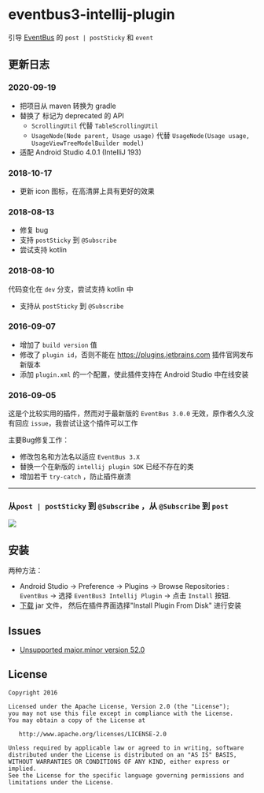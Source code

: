 # eventbus3-intellij-plugin

引导 [EventBus](https://github.com/greenrobot/EventBus) 的 `post | postSticky` 和 `event`

## 更新日志

### 2020-09-19
- 把项目从 maven 转换为 gradle
- 替换了 标记为 deprecated 的 API
    - `ScrollingUtil` 代替 `TableScrollingUtil`
    - `UsageNode(Node parent, Usage usage)` 代替 `UsageNode(Usage usage, UsageViewTreeModelBuilder model)`
- 适配 Android Studio 4.0.1 (IntelliJ 193)

### 2018-10-17

- 更新 icon 图标，在高清屏上具有更好的效果

### 2018-08-13

- 修复 bug
- 支持 `postSticky` 到 `@Subscribe`
- 尝试支持 kotlin

### 2018-08-10

代码变化在 `dev` 分支，尝试支持 kotlin 中

- 支持从 `postSticky` 到 `@Subscribe`

### 2016-09-07
- 增加了 `build version` 值
- 修改了 `plugin id`，否则不能在 https://plugins.jetbrains.com 插件官网发布新版本
- 添加 `plugin.xml` 的一个配置，使此插件支持在 Android Studio 中在线安装

### 2016-09-05
这是个比较实用的插件，然而对于最新版的 `EventBus 3.0.0` 无效，原作者久久没有回应 `issue`，我尝试让这个插件可以工作

主要Bug修复工作：
- 修改包名和方法名以适应 `EventBus 3.X`
- 替换一个在新版的 `intellij plugin SDK` 已经不存在的类
- 增加若干 `try-catch` ，防止插件崩溃

---


### 从`post | postSticky` 到 `@Subscribe` ，从 `@Subscribe` 到 `post`

![](https://raw.githubusercontent.com/likfe/eventbus3-intellij-plugin/master/art/cap.gif)


## 安装
两种方法：
- Android Studio -> Preference -> Plugins -> Browse Repositories : `EventBus` -> 选择 `EventBus3 Intellij Plugin` -> 点击 `Install` 按钮.
- [下载](https://github.com/likfe/eventbus3-intellij-plugin/raw/master/eventbus3-intellij-plugin.jar) jar 文件， 然后在插件界面选择"Install Plugin From Disk" 进行安装

## Issues

- [Unsupported major.minor version 52.0](https://github.com/likfe/eventbus3-intellij-plugin/issues/1)

## License

```
Copyright 2016

Licensed under the Apache License, Version 2.0 (the "License");
you may not use this file except in compliance with the License.
You may obtain a copy of the License at

   http://www.apache.org/licenses/LICENSE-2.0

Unless required by applicable law or agreed to in writing, software
distributed under the License is distributed on an "AS IS" BASIS,
WITHOUT WARRANTIES OR CONDITIONS OF ANY KIND, either express or implied.
See the License for the specific language governing permissions and
limitations under the License.
```
